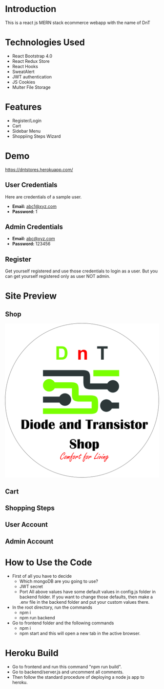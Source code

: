 # Introduction
This is a react js MERN stack ecommerce webapp with the name of DnT
# Technologies Used 
* React Bootstrap 4.0
* React Redux Store
* React Hooks
* SweatAlert
* JWT authentication
* JS Cookies
* Multer File Storage
# Features
* Register/Login
* Cart
* Sidebar Menu
* Shoppiing Steps Wizard
# Demo

https://dntstores.herokuapp.com/

## User Credentials
Here are credentials of a sample user.
* **Email:** abc1@xyz.com
* **Password:** 1

## Admin Credentials
* **Email:** abc@xyz.com
* **Password:** 123456

## Register
Get yourself registered and use those credentials to login as a user. But you can get yourself registered only as user NOT admin.

# Site Preview
## Shop
![picture alt](https://github.com/siddiqian/dntstores-ecommerce/blob/master/frontend/public/Logo1.jpg "Title is optional")
## Cart

## Shopping Steps

## User Account

## Admin Account

# How to Use the Code
* First of all you have to decide 
  * Which mongoDB are you going to use?
  * JWT secret
  * Port 
All above values have some default values in config.js folder in backend folder. If you want to change those defaults, then make a .env file in the backend folder and put your custom values there.
* In the root directory, run the commands
  * npm i
  * npm run backend
* Go to frontend folder and the following commands
  * npm i
  * npm start
 and this will open a new tab in the active browser.
# Heroku Build
* Go to frontend and run this command "npm run build".
* Go to backend/server.js and uncomment all comments.
* Then follow the standard procedure of deploying a node js app to heroku. 
